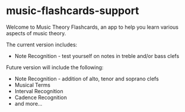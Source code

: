 # music-flashcards-support

Welcome to Music Theory Flashcards, an app to help you learn various aspects of music theory.

The current version includes:

- Note Recognition - test yourself on notes in treble and/or bass clefs

Future version will include the following:

- Note Recognition - addition of alto, tenor and soprano clefs
- Musical Terms
- Interval Recognition
- Cadence Recognition
- and more...
